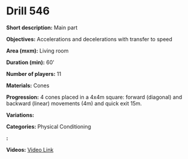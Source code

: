 # Drill 546

**Short description:**
Main part

**Objectives:**
Accelerations and decelerations with transfer to speed

**Area (mxm):**
Living room

**Duration (min):**
60'

**Number of players:**
11

**Materials:**
Cones

**Progression:**
4 cones placed in a 4x4m square: forward (diagonal) and backward (linear) movements (4m) and quick exit 15m.

**Variations:**


**Categories:**
Physical Conditioning

**:**


**Videos:**
[Video Link](https://www.youtube.com/embed/aqIibiIGsqo)

